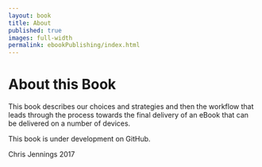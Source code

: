 ```yaml
---
layout: book
title: About
published: true
images: full-width
permalink: ebookPublishing/index.html
---
```

# About this Book

This book describes our choices and strategies and then the workflow that leads through the process towards the final delivery of an eBook that can be delivered on a number of devices.

This book is under development on GitHub.

Chris Jennings 2017
